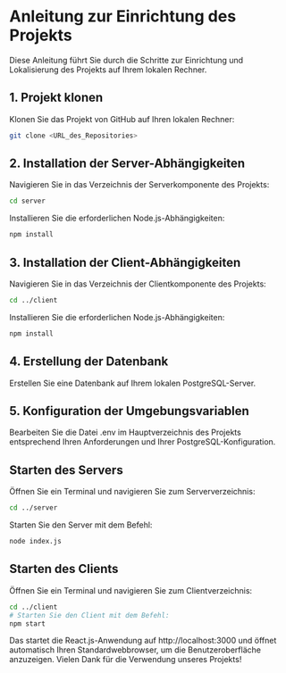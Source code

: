 # Anleitung zur Einrichtung des Projekts
Diese Anleitung führt Sie durch die Schritte zur Einrichtung und Lokalisierung des Projekts auf Ihrem lokalen Rechner.

## 1. Projekt klonen
Klonen Sie das Projekt von GitHub auf Ihren lokalen Rechner:

```bash
git clone <URL_des_Repositories>
```

## 2. Installation der Server-Abhängigkeiten
Navigieren Sie in das Verzeichnis der Serverkomponente des Projekts:

```bash
cd server
```

Installieren Sie die erforderlichen Node.js-Abhängigkeiten:

```bash
npm install
```

## 3. Installation der Client-Abhängigkeiten
Navigieren Sie in das Verzeichnis der Clientkomponente des Projekts:

```bash
cd ../client
```

Installieren Sie die erforderlichen Node.js-Abhängigkeiten:

```bash
npm install
```

## 4. Erstellung der Datenbank
Erstellen Sie eine Datenbank auf Ihrem lokalen PostgreSQL-Server.

## 5. Konfiguration der Umgebungsvariablen
Bearbeiten Sie die Datei .env im Hauptverzeichnis des Projekts entsprechend Ihren Anforderungen und Ihrer PostgreSQL-Konfiguration.

## Starten des Servers
Öffnen Sie ein Terminal und navigieren Sie zum Serververzeichnis:

```bash
cd ../server
```

Starten Sie den Server mit dem Befehl:

```bash
node index.js
```

## Starten des Clients
Öffnen Sie ein Terminal und navigieren Sie zum Clientverzeichnis:
```bash
cd ../client
# Starten Sie den Client mit dem Befehl:
npm start
```
Das startet die React.js-Anwendung auf http://localhost:3000 und öffnet automatisch Ihren Standardwebbrowser, um die Benutzeroberfläche anzuzeigen.
Vielen Dank für die Verwendung unseres Projekts!
